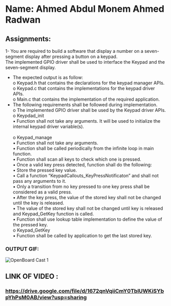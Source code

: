 # Name: Ahmed Abdul Monem Ahmed Radwan
## Assignments:
1- You are required to build a software that display a number on a seven-segment display after 
pressing a button on a keypad.<br /> The implemented GPIO driver shall be used to interface the 
Keypad and the seven-segment display.<br />
- The expected output is as follow:<br />
o Keypad.h that contains the declarations for the keypad manager APIs.<br />
o Keypad.c that contains the implementations for the keypad driver APIs.<br />
o Main.c that contains the implementation of the required application.<br />
- The following requirements shall be followed during implementation.<br />
o The implemented GPIO driver shall be used by the Keypad driver APIs.<br />
o Keypdad_init<br />
▪ Function shall not take any arguments. It will be used to initialize the internal 
keypad driver variable(s).<br /><br />
o Keypad_manage<br />
▪ Function shall not take any arguments.<br />
▪ Function shall be called periodically from the infinite loop in main function.<br />
▪ Function shall scan all keys to check which one is pressed.<br />
▪ Once a valid key press detected, function shall do the following:<br />
• Store the pressed key value.<br />
• Call a function “KeypadCallouts_KeyPressNotificaton” and shall not pass 
any arguments to it.<br />
▪ Only a transition from no key pressed to one key press shall be considered as a 
valid press.<br />
▪ After the key press, the value of the stored key shall not be changed until the 
key is released.<br />
▪ The value of the stored key shall not be changed until key is released and 
Keypad_GetKey function is called.<br />
▪ Function shall use lookup table implementation to define the value of the 
pressed key.<br />
o Keypad_GetKey<br />
▪ Function shall be called by application to get the last stored key.<br />


### OUTPUT GIF:

![OpenBoard Cast 1](https://user-images.githubusercontent.com/70094970/235738487-a811fb97-845f-4bcc-827a-4a651671a241.gif)

## LINK OF VIDEO :
### https://drive.google.com/file/d/1672qnVqiiCmY0TblUWKiSYbpYhPsM0AB/view?usp=sharing
